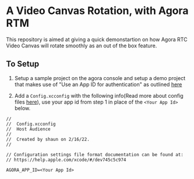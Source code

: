 # A Video Canvas Rotation, with Agora RTM

This repository is aimed at giving a quick demonstartion on how Agora RTC Video Canvas will rotate smoothly as an out of the box feature.

## To Setup

1) Setup a sample project on the agora console and setup a demo project that makes use of "Use an App ID for authentication" as outlined [here](https://docs.agora.io/en/Video/run_demo_video_call_ios?platform=iOS)

2) Add a `Config.xcconfig` with the following info(Read more about config files [here](https://nshipster.com/xcconfig/)), use your app id from step 1 in place of the `<Your App Id>` below.

```
//
//  Config.xcconfig
//  Host Audience
//
//  Created by shaun on 2/16/22.
//

// Configuration settings file format documentation can be found at:
// https://help.apple.com/xcode/#/dev745c5c974

AGORA_APP_ID=<Your App Id>
```
